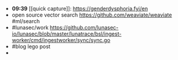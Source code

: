 - **09:39** [[quick capture]]:  https://genderdysphoria.fyi/en
- open source vector search https://github.com/weaviate/weaviate #ml/search
- #lunasec/work https://github.com/lunasec-io/lunasec/blob/master/lunatrace/bsl/ingest-worker/cmd/ingestworker/sync/sync.go
- #blog lego post
-